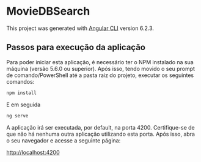 # MovieDBSearch

This project was generated with [Angular CLI](https://github.com/angular/angular-cli) version 6.2.3.

## Passos para execução da aplicação

Para poder iniciar esta aplicação, é necessário ter o NPM instalado na sua máquina (versão 5.6.0 ou superior). Após isso, tendo movido o seu prompt de comando/PowerShell até a pasta raiz do projeto, executar os seguintes comandos:

```sh
npm install
```

E em seguida 

```sh
ng serve
```

A aplicação irá ser executada, por default, na porta 4200. Certifique-se de que não há nenhuma outra aplicação utilizando esta porta. Após isso, abra o seu navegador e acesse a seguinte página:

<http://localhost:4200>
